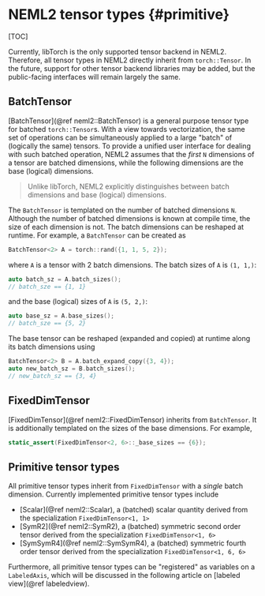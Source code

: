 # NEML2 tensor types {#primitive}

[TOC]

Currently, libTorch is the only supported tensor backend in NEML2. Therefore, all tensor types in NEML2 directly inherit from `torch::Tensor`. In the future, support for other tensor backend libraries may be added, but the public-facing interfaces will remain largely the same.

## BatchTensor

[BatchTensor](@ref neml2::BatchTensor) is a general purpose tensor type for batched `torch::Tensor`s. With a view towards vectorization, the same set of operations can be simultaneously applied to a large "batch" of (logically the same) tensors. To provide a unified user interface for dealing with such batched operation, NEML2 assumes that the *first* `N` dimensions of a tensor are batched dimensions, while the following dimensions are the base (logical) dimensions.

> Unlike libTorch, NEML2 explicitly distinguishes between batch dimensions and base (logical) dimensions.

The `BatchTensor` is templated on the number of batched dimensions `N`. Although the number of batched dimensions is known at compile time, the size of each dimension is not. The batch dimensions can be reshaped at runtime. For example, a `BatchTensor` can be created as
```cpp
BatchTensor<2> A = torch::rand({1, 1, 5, 2});
```
where `A` is a tensor with 2 batch dimensions. The batch sizes of `A` is `(1, 1,)`:
```cpp
auto batch_sz = A.batch_sizes();
// batch_sze == {1, 1}
```
and the base (logical) sizes of `A` is `(5, 2,)`:
```cpp
auto base_sz = A.base_sizes();
// batch_sze == {5, 2}
```
The base tensor can be reshaped (expanded and copied) at runtime along its batch dimensions using
```cpp
BatchTensor<2> B = A.batch_expand_copy({3, 4});
auto new_batch_sz = B.batch_sizes();
// new_batch_sz == {3, 4}
```

## FixedDimTensor

[FixedDimTensor](@ref neml2::FixedDimTensor) inherits from `BatchTensor`. It is additionally templated on the sizes of the base dimensions. For example,
```cpp
static_assert(FixedDimTensor<2, 6>::_base_sizes == {6});
```

## Primitive tensor types

All primitive tensor types inherit from `FixedDimTensor` with a *single* batch dimension. Currently implemented primitive tensor types include
- [Scalar](@ref neml2::Scalar), a (batched) scalar quantity derived from the specialization `FixedDimTensor<1, 1>`
- [SymR2](@ref neml2::SymR2), a (batched) symmetric second order tensor derived from the specialization `FixedDimTensor<1, 6>`
- [SymSymR4](@ref neml2::SymSymR4), a (batched) symmetric fourth order tensor derived from the specialization `FixedDimTensor<1, 6, 6>`

Furthermore, all primitive tensor types can be "registered" as variables on a `LabeledAxis`, which will be discussed in the following article on [labeled view](@ref labeledview).
